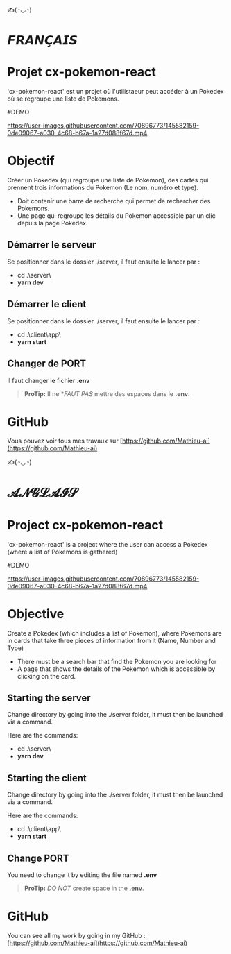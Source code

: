 

✍(◔◡◔)

# 𝙁𝙍𝘼𝙉𝘾̧𝘼𝙄𝙎

# Projet cx-pokemon-react

'cx-pokemon-react' est un projet où l'utilistaeur peut accéder à un Pokedex où se regroupe une liste de Pokemons. 

#DEMO


https://user-images.githubusercontent.com/70896773/145582159-0de09067-a030-4c68-b67a-1a27d088f67d.mp4


# Objectif

Créer un Pokedex (qui regroupe une liste de Pokemon),  des cartes qui prennent trois informations du Pokemon (Le nom, numéro et type). 
- Doit contenir une barre de recherche qui permet de rechercher des Pokemons.
- Une page qui regroupe les détails du Pokemon accessible par un clic depuis la page Pokedex.


## Démarrer le serveur

Se positionner dans le dossier ./server, il faut ensuite le lancer par :

- cd .\server\
- **yarn dev**

## Démarrer le client

Se positionner dans le dossier ./server, il faut ensuite le lancer par :

- cd .\client\app\
- **yarn start**


## Changer de PORT

Il faut changer le fichier **.env**
> **ProTip:** Il ne  **FAUT PAS* mettre des espaces dans le **.env**.

# GitHub

Vous pouvez voir tous mes travaux sur [https://github.com/Mathieu-ai](https://github.com/Mathieu-ai)






✍(◔◡◔)

# 𝓐𝓝𝓖𝓛𝓐𝓘𝓢
# Project cx-pokemon-react

'cx-pokemon-react' is a project where the user can access a Pokedex (where a list of Pokemons is gathered)

#DEMO


https://user-images.githubusercontent.com/70896773/145582159-0de09067-a030-4c68-b67a-1a27d088f67d.mp4


# Objective

Create a Pokedex (which includes a list of Pokemon), where Pokemons are in cards that take three pieces of information from it (Name, Number and Type)
- There must be a search bar that find the Pokemon you are looking for
- A page that shows the details of the Pokemon which is accessible by clicking on the card.


## Starting the server

Change directory by going into the ./server folder, it must then be launched via a command. 

Here are the commands:
- cd .\server\
- **yarn dev**

## Starting the client

Change directory by going into the ./server folder, it must then be launched via a command. 

Here are the commands:
- cd .\client\app\
- **yarn start**


## Change PORT

You need to change it by editing the file named  **.env**
> **ProTip:** *DO NOT*  create space in the **.env**.

# GitHub

You can see all my work by going in my GitHub :  [https://github.com/Mathieu-ai](https://github.com/Mathieu-ai)
